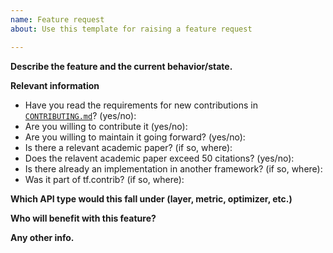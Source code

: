 ```yaml
---
name: Feature request
about: Use this template for raising a feature request

---
```


**Describe the feature and the current behavior/state.**

**Relevant information**
- Have you read the requirements for new contributions in [`CONTRIBUTING.md`](https://github.com/tensorflow/addons/blob/master/CONTRIBUTING.md#requirements-for-new-contributions-to-the-repository)? (yes/no):
- Are you willing to contribute it (yes/no):
- Are you willing to maintain it going forward? (yes/no):
- Is there a relevant academic paper? (if so, where):
- Does the relavent academic paper exceed 50 citations? (yes/no):
- Is there already an implementation in another framework? (if so, where):
- Was it part of tf.contrib? (if so, where):

**Which API type would this fall under (layer, metric, optimizer, etc.)**

**Who will benefit with this feature?**

**Any other info.**
